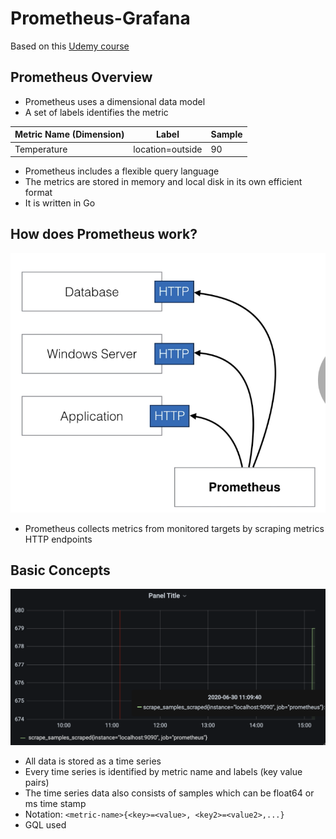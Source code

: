 # Prometheus-Grafana

Based on this [Udemy course](https://www.udemy.com/course/monitoring-and-alerting-with-prometheus)

## Prometheus Overview
- Prometheus uses a dimensional data model
- A set of labels identifies the metric 

Metric Name (Dimension) | Label | Sample
--- | --- |---
Temperature |location=outside | 90

- Prometheus includes a flexible query language
- The metrics are stored in memory and local disk in its own efficient format
- It is written in Go

## How does Prometheus work?
![](images/Screenshot%202020-06-30%20at%201.18.56%20PM.png)
- Prometheus collects metrics from monitored targets by scraping metrics HTTP endpoints

## Basic Concepts

![](images/Screenshot%202020-06-30%20at%203.33.55%20PM.png)

- All data is stored as a time series
- Every time series is identified by metric name and labels (key value pairs)
- The time series data also consists of samples which can be float64 or ms time stamp
- Notation: `<metric-name>{<key>=<value>, <key2>=<value2>,...}`
- GQL used




